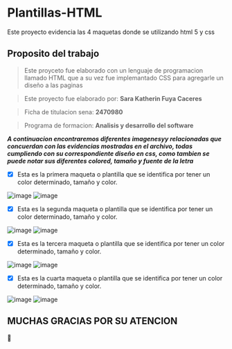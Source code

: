 # Plantillas-HTML
Este proyecto evidencia las 4 maquetas donde se utilizando html 5 y css
## Proposito del trabajo
>Este proyceto fue elaborado con un lenguaje de programacion llamado HTML que a su vez fue implemantado CSS para agregarle un diseño a las paginas

> Este proyecto fue elaborado por: **Sara Katherin Fuya Caceres**

> Ficha de titulacion sena: **2470980**

> Programa de formacion: **Analisis y desarrollo del software**

**_A continuacion encontraremos diferentes imagenesyy relacionadas que concuerdan con las evidencias mostradas en el archivo, todas cumpliendo con su correspondiente diseño en css, como tambien se puede notar sus diferentes colored, tamaño y fuente de la letra_**
- [x] Esta es la primera maqueta o plantilla que se identifica por tener un color determinado, tamaño y color.

![image](https://user-images.githubusercontent.com/101723518/165847307-248493fe-4a69-4e40-8b49-0eec1ad2af53.png)
![image](https://user-images.githubusercontent.com/101723518/165847348-8358feaa-723d-49bb-9e6d-9bdbbad5e81f.png)
- [x] Esta es la segunda maqueta o plantilla que se identifica por tener un color determinado, tamaño y color.

![image](https://user-images.githubusercontent.com/101723518/165847416-6e9d2c15-3922-47e9-be80-2a560b527ab9.png)
![image](https://user-images.githubusercontent.com/101723518/165847483-7a992450-bdb8-447c-be68-bc723717914a.png)
- [x]  Esta es la tercera maqueta o plantilla que se identifica por tener un color determinado, tamaño y color.

![image](https://user-images.githubusercontent.com/101723518/165847534-8ae296dc-4204-4592-876f-6baad8550c63.png)
![image](https://user-images.githubusercontent.com/101723518/165847573-24f7c8af-1750-4d45-96ab-aa38294af6b9.png)
- [x] Esta es la cuarta maqueta o plantilla que se identifica por tener un color determinado, tamaño y color.

![image](https://user-images.githubusercontent.com/101723518/165847649-b14349f5-c800-4bdb-a472-fd8940d2e67b.png)
![image](https://user-images.githubusercontent.com/101723518/165847691-c8f7b1c6-3884-4073-ba82-7ffcb0ac12ab.png)

MUCHAS GRACIAS POR SU ATENCION
----------------------------------
🌹
